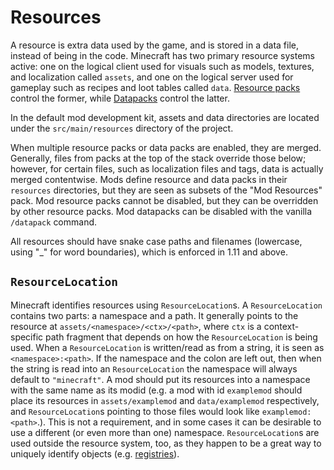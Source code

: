 Resources
=========

A resource is extra data used by the game, and is stored in a data file, instead of being in the code. 
Minecraft has two primary resource systems active: one on the logical client used for visuals such as models, textures, and localization called `assets`, and one on the logical server used for gameplay such as recipes and loot tables called `data`.
[Resource packs][respack] control the former, while [Datapacks][datapack] control the latter.

In the default mod development kit, assets and data directories are located under the `src/main/resources` directory of the project. 

When multiple resource packs or data packs are enabled, they are merged. Generally, files from packs at the top of the stack override those below; however, for certain files, such as localization files and tags, data is actually merged contentwise. Mods define resource and data packs in their `resources` directories, but they are seen as subsets of the "Mod Resources" pack. Mod resource packs cannot be disabled, but they can be overridden by other resource packs. Mod datapacks can be disabled with the vanilla `/datapack` command.

All resources should have snake case paths and filenames (lowercase, using "_" for word boundaries), which is enforced in 1.11 and above.

`ResourceLocation`
------------------

Minecraft identifies resources using `ResourceLocation`s. A `ResourceLocation` contains two parts: a namespace and a path. It generally points to the resource at `assets/<namespace>/<ctx>/<path>`, where `ctx` is a context-specific path fragment that depends on how the `ResourceLocation` is being used. When a `ResourceLocation` is written/read as from a string, it is seen as `<namespace>:<path>`. If the namespace and the colon are left out, then when the string is read into an `ResourceLocation` the namespace will always default to `"minecraft"`. A mod should put its resources into a namespace with the same name as its modid (e.g. a mod with id `examplemod` should place its resources in `assets/examplemod` and `data/examplemod` respectively, and `ResourceLocation`s pointing to those files would look like `examplemod:<path>`.). This is not a requirement, and in some cases it can be desirable to use a different (or even more than one) namespace. `ResourceLocation`s are used outside the resource system, too, as they happen to be a great way to uniquely identify objects (e.g. [registries][]).

[respack]: https://minecraft.gamepedia.com/Resource_pack
[datapack]: 데이터.md
[registries]: 레지스트리.md
